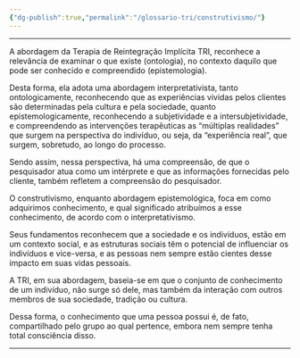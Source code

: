 ```yaml
---
{"dg-publish":true,"permalink":"/glossario-tri/construtivismo/"}
---
```


---

A abordagem da Terapia de Reintegração Implícita TRI, reconhece a relevância de examinar o que existe (ontologia), no contexto daquilo que pode ser conhecido e compreendido (epistemologia).

Desta forma, ela adota uma abordagem interpretativista, tanto ontologicamente, reconhecendo que as experiências vividas pelos clientes são determinadas pela cultura e pela sociedade, quanto epistemologicamente, reconhecendo a subjetividade e a intersubjetividade, e compreendendo as intervenções terapêuticas as “múltiplas realidades” que surgem na perspectiva do indivíduo, ou seja, da “experiência real”, que surgem, sobretudo, ao longo do processo. 

Sendo assim, nessa perspectiva, há uma compreensão, de que o pesquisador atua como um intérprete e que as informações fornecidas pelo cliente, também refletem a compreensão do pesquisador. 

O construtivismo, enquanto abordagem epistemológica, foca em como adquirimos conhecimento, e qual significado atribuímos a esse conhecimento, de acordo com o interpretativismo.

Seus fundamentos reconhecem que a sociedade e os indivíduos, estão em um contexto social, e as estruturas sociais têm o potencial de influenciar os indivíduos e vice-versa, e as pessoas nem sempre estão cientes desse impacto em suas vidas pessoais.

A  TRI, em sua abordagem, baseia-se em que o conjunto de conhecimento de um indivíduo, não surge só dele, mas também da interação com outros membros de sua sociedade, tradição ou cultura.

Dessa forma, o conhecimento que uma pessoa possui é, de fato, compartilhado pelo grupo ao qual pertence, embora nem sempre tenha total consciência disso.


----



